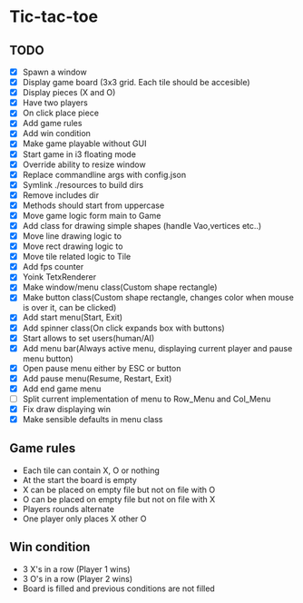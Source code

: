 # Tic-tac-toe

## TODO

- [x] Spawn a window
- [x] Display game board (3x3 grid. Each tile should be accesible)
- [x] Display pieces (X and O)
- [x] Have two players
- [x] On click place piece
- [x] Add game rules
- [x] Add win condition
- [x] Make game playable without GUI
- [x] Start game in i3 floating mode
- [x] Override ability to resize window
- [x] Replace commandline args with config.json
- [x] Symlink ./resources to build dirs
- [x] Remove includes dir
- [x] Methods should start from uppercase
- [x] Move game logic form main to Game
- [x] Add class for drawing simple shapes (handle Vao,vertices etc..)
- [x] Move line drawing logic to
- [x] Move rect drawing logic to
- [x] Move tile related logic to Tile
- [x] Add fps counter
- [x] Yoink TetxRenderer
- [x] Make window/menu class(Custom shape rectangle)
- [x] Make button class(Custom shape rectangle, changes color when mouse is
        over it, can be clicked)
- [x] Add start menu(Start, Exit)
- [x] Add spinner class(On click expands box with buttons)
- [x] Start allows to set users(human/AI)
- [x] Add menu bar(Always active menu, displaying current player and pause menu button)
- [x] Open pause menu either by ESC or button
- [x] Add pause menu(Resume, Restart, Exit)
- [x] Add end game menu
- [ ] Split current implementation of menu to Row\_Menu and Col\_Menu
- [x] Fix draw displaying win
- [x] Make sensible defaults in menu class

## Game rules

- Each tile can contain X, O or nothing
- At the start the board is empty
- X can be placed on empty file but not on file with O
- O can be placed on empty file but not on file with X
- Players rounds alternate
- One player only places X other O

## Win condition

- 3 X's in a row (Player 1 wins)
- 3 O's in a row (Player 2 wins)
- Board is filled and previous conditions are not filled
